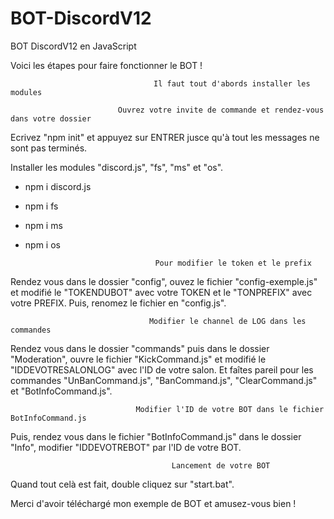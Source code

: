# BOT-DiscordV12
BOT DiscordV12 en JavaScript

Voici les étapes pour faire fonctionner le BOT !

                                    Il faut tout d'abords installer les modules

                            Ouvrez votre invite de commande et rendez-vous dans votre dossier

Ecrivez "npm init" et appuyez sur ENTRER jusce qu'à tout les messages ne sont pas terminés.

Installer les modules "discord.js", "fs", "ms" et "os".
 - npm i discord.js
 - npm i fs
 - npm i ms
 - npm i os

                                    Pour modifier le token et le prefix

Rendez vous dans le dossier "config", ouvez le fichier "config-exemple.js" et modifié le "TOKENDUBOT" avec votre TOKEN et le "TONPREFIX" avec votre PREFIX.
Puis, renomez le fichier en "config.js".

                                   Modifier le channel de LOG dans les commandes

Rendez vous dans le dossier "commands" puis dans le dossier "Moderation", ouvre le fichier "KickCommand.js" et modifié le "IDDEVOTRESALONLOG" avec l'ID de votre salon.
Et faîtes pareil pour les commandes "UnBanCommand.js", "BanCommand.js", "ClearCommand.js" et "BotInfoCommand.js".

                                Modifier l'ID de votre BOT dans le fichier BotInfoCommand.js

Puis, rendez vous dans le fichier "BotInfoCommand.js" dans le dossier "Info", modifier "IDDEVOTREBOT" par l'ID de votre BOT.

                                        Lancement de votre BOT

Quand tout celà est fait, double cliquez sur "start.bat".

Merci d'avoir téléchargé mon exemple de BOT et amusez-vous bien !
